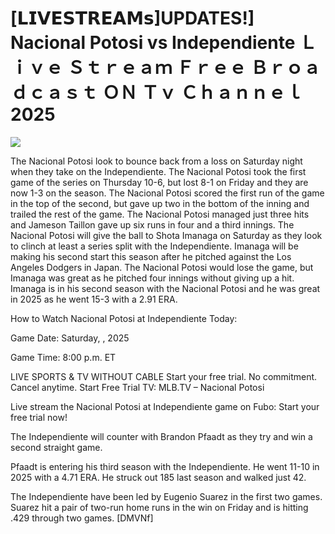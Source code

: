 # [𝗟𝗜𝗩𝗘𝗦𝗧𝗥𝗘𝗔𝗠𝘀]UPDATES!] Nacional Potosi vs Independiente Ｌｉｖｅ Ｓｔｒｅａｍ Ｆｒｅｅ Ｂｒｏａｄｃａｓｔ ＯＮ Ｔｖ Ｃｈａｎｎｅｌ  2025  
  
  
[![](https://i.imgur.com/qSNzIqt.png)](https://movie.rssnews.media/oQINPVklS.php)  
  
The Nacional Potosi look to bounce back from a loss on Saturday night when they take on the Independiente. The Nacional Potosi took the first game of the series on Thursday 10-6, but lost 8-1 on Friday and they are now 1-3 on the season. The Nacional Potosi scored the first run of the game in the top of the second, but gave up two in the bottom of the inning and trailed the rest of the game. The Nacional Potosi managed just three hits and Jameson Taillon gave up six runs in four and a third innings. The Nacional Potosi will give the ball to Shota Imanaga on Saturday as they look to clinch at least a series split with the Independiente. Imanaga will be making his second start this season after he pitched against the Los Angeles Dodgers in Japan. The Nacional Potosi would lose the game, but Imanaga was great as he pitched four innings without giving up a hit. Imanaga is in his second season with the Nacional Potosi and he was great in 2025 as he went 15-3 with a 2.91 ERA.

How to Watch Nacional Potosi at Independiente Today:

Game Date: Saturday, , 2025

Game Time: 8:00 p.m. ET

LIVE SPORTS & TV WITHOUT CABLE
Start your free trial. No commitment. Cancel anytime.
Start Free Trial
TV: MLB.TV – Nacional Potosi

Live stream the Nacional Potosi at Independiente game on Fubo: Start your free trial now!

The Independiente will counter with Brandon Pfaadt as they try and win a second straight game.

Pfaadt is entering his third season with the Independiente. He went 11-10 in 2025 with a 4.71 ERA. He struck out 185 last season and walked just 42.

The Independiente have been led by Eugenio Suarez in the first two games. Suarez hit a pair of two-run home runs in the win on Friday and is hitting .429 through two games. [DMVNf]